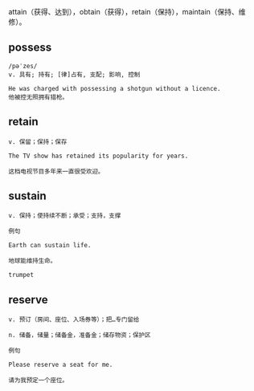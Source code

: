 

attain（获得、达到），obtain（获得），retain（保持），maintain（保持、维修）。
## possess
```
/pəˈzes/
v. 具有; 持有; [律]占有, 支配; 影响, 控制

He was charged with possessing a shotgun without a licence.
他被控无照拥有猎枪。
```

## retain
```
v. 保留；保持；保存

The TV show has retained its popularity for years.

这档电视节目多年来一直很受欢迎。
```
## sustain
```
v. 保持；使持续不断；承受；支持，支撑

例句

Earth can sustain life.

地球能维持生命。

trumpet
```
## reserve
```
v. 预订（房间、座位、入场券等）；把…专门留给

n. 储备，储量；储备金，准备金；储存物资；保护区

例句

Please reserve a seat for me.

请为我预定一个座位。
```